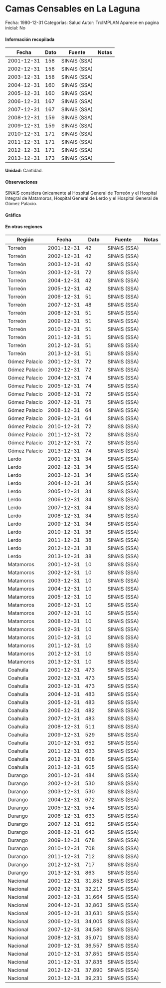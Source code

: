 Camas Censables en La Laguna
=====

Fecha: 1980-12-31
Categorías: Salud
Autor: TrcIMPLAN
Aparece en pagina inicial: No



#### Información recopilada

<table class="table table-hover table-bordered matriz">
<thead>
<tr>
<th>Fecha</th>
<th>Dato</th>
<th>Fuente</th>
<th>Notas</th>
</tr>
</thead>
<tbody>
<tr>
<td>2001-12-31</td>
<td class="derecha">158</td>
<td>SINAIS (SSA)</td>
<td></td>
</tr>
<tr>
<td>2002-12-31</td>
<td class="derecha">158</td>
<td>SINAIS (SSA)</td>
<td></td>
</tr>
<tr>
<td>2003-12-31</td>
<td class="derecha">158</td>
<td>SINAIS (SSA)</td>
<td></td>
</tr>
<tr>
<td>2004-12-31</td>
<td class="derecha">160</td>
<td>SINAIS (SSA)</td>
<td></td>
</tr>
<tr>
<td>2005-12-31</td>
<td class="derecha">160</td>
<td>SINAIS (SSA)</td>
<td></td>
</tr>
<tr>
<td>2006-12-31</td>
<td class="derecha">167</td>
<td>SINAIS (SSA)</td>
<td></td>
</tr>
<tr>
<td>2007-12-31</td>
<td class="derecha">167</td>
<td>SINAIS (SSA)</td>
<td></td>
</tr>
<tr>
<td>2008-12-31</td>
<td class="derecha">159</td>
<td>SINAIS (SSA)</td>
<td></td>
</tr>
<tr>
<td>2009-12-31</td>
<td class="derecha">159</td>
<td>SINAIS (SSA)</td>
<td></td>
</tr>
<tr>
<td>2010-12-31</td>
<td class="derecha">171</td>
<td>SINAIS (SSA)</td>
<td></td>
</tr>
<tr>
<td>2011-12-31</td>
<td class="derecha">171</td>
<td>SINAIS (SSA)</td>
<td></td>
</tr>
<tr>
<td>2012-12-31</td>
<td class="derecha">171</td>
<td>SINAIS (SSA)</td>
<td></td>
</tr>
<tr>
<td>2013-12-31</td>
<td class="derecha">173</td>
<td>SINAIS (SSA)</td>
<td></td>
</tr>
</tbody>
</table>

<b>Unidad:</b> Cantidad.

#### Observaciones

SINAIS considera únicamente al Hospital General de Torreón y el Hospital Integral de Matamoros, Hospital General de Lerdo y el Hospital General de Gómez Palacio.

#### Gráfica

<div id="Morrisqscdezmn" class="grafica"></div>
<script>
new Morris.Line({
element: 'Morrisqscdezmn',
data: [{ fecha: '2001-12-31', dato: 158 },{ fecha: '2002-12-31', dato: 158 },{ fecha: '2003-12-31', dato: 158 },{ fecha: '2004-12-31', dato: 160 },{ fecha: '2005-12-31', dato: 160 },{ fecha: '2006-12-31', dato: 167 },{ fecha: '2007-12-31', dato: 167 },{ fecha: '2008-12-31', dato: 159 },{ fecha: '2009-12-31', dato: 159 },{ fecha: '2010-12-31', dato: 171 },{ fecha: '2011-12-31', dato: 171 },{ fecha: '2012-12-31', dato: 171 },{ fecha: '2013-12-31', dato: 173 }],
xkey: 'fecha',
ykeys: ['dato'],
labels: ['Dato'],
lineColors: ['#FF5B02'],
xLabelFormat: function(d) { return d.getDate()+'/'+(d.getMonth()+1)+'/'+d.getFullYear(); },
dateFormat: function(ts) { var d = new Date(ts); return d.getDate() + '/' + (d.getMonth() + 1) + '/' + d.getFullYear(); }
});
</script>

#### En otras regiones

<table class="table table-hover table-bordered matriz">
<thead>
<tr>
<th>Región</th>
<th>Fecha</th>
<th>Dato</th>
<th>Fuente</th>
<th>Notas</th>
</tr>
</thead>
<tbody>
<tr>
<td>Torreón</td>
<td>2001-12-31</td>
<td class="derecha">42</td>
<td>SINAIS (SSA)</td>
<td></td>
</tr>
<tr>
<td>Torreón</td>
<td>2002-12-31</td>
<td class="derecha">42</td>
<td>SINAIS (SSA)</td>
<td></td>
</tr>
<tr>
<td>Torreón</td>
<td>2003-12-31</td>
<td class="derecha">42</td>
<td>SINAIS (SSA)</td>
<td></td>
</tr>
<tr>
<td>Torreón</td>
<td>2003-12-31</td>
<td class="derecha">72</td>
<td>SINAIS (SSA)</td>
<td></td>
</tr>
<tr>
<td>Torreón</td>
<td>2004-12-31</td>
<td class="derecha">42</td>
<td>SINAIS (SSA)</td>
<td></td>
</tr>
<tr>
<td>Torreón</td>
<td>2005-12-31</td>
<td class="derecha">42</td>
<td>SINAIS (SSA)</td>
<td></td>
</tr>
<tr>
<td>Torreón</td>
<td>2006-12-31</td>
<td class="derecha">51</td>
<td>SINAIS (SSA)</td>
<td></td>
</tr>
<tr>
<td>Torreón</td>
<td>2007-12-31</td>
<td class="derecha">48</td>
<td>SINAIS (SSA)</td>
<td></td>
</tr>
<tr>
<td>Torreón</td>
<td>2008-12-31</td>
<td class="derecha">51</td>
<td>SINAIS (SSA)</td>
<td></td>
</tr>
<tr>
<td>Torreón</td>
<td>2009-12-31</td>
<td class="derecha">51</td>
<td>SINAIS (SSA)</td>
<td></td>
</tr>
<tr>
<td>Torreón</td>
<td>2010-12-31</td>
<td class="derecha">51</td>
<td>SINAIS (SSA)</td>
<td></td>
</tr>
<tr>
<td>Torreón</td>
<td>2011-12-31</td>
<td class="derecha">51</td>
<td>SINAIS (SSA)</td>
<td></td>
</tr>
<tr>
<td>Torreón</td>
<td>2012-12-31</td>
<td class="derecha">51</td>
<td>SINAIS (SSA)</td>
<td></td>
</tr>
<tr>
<td>Torreón</td>
<td>2013-12-31</td>
<td class="derecha">51</td>
<td>SINAIS (SSA)</td>
<td></td>
</tr>
<tr>
<td>Gómez Palacio</td>
<td>2001-12-31</td>
<td class="derecha">72</td>
<td>SINAIS (SSA)</td>
<td></td>
</tr>
<tr>
<td>Gómez Palacio</td>
<td>2002-12-31</td>
<td class="derecha">72</td>
<td>SINAIS (SSA)</td>
<td></td>
</tr>
<tr>
<td>Gómez Palacio</td>
<td>2004-12-31</td>
<td class="derecha">74</td>
<td>SINAIS (SSA)</td>
<td></td>
</tr>
<tr>
<td>Gómez Palacio</td>
<td>2005-12-31</td>
<td class="derecha">74</td>
<td>SINAIS (SSA)</td>
<td></td>
</tr>
<tr>
<td>Gómez Palacio</td>
<td>2006-12-31</td>
<td class="derecha">72</td>
<td>SINAIS (SSA)</td>
<td></td>
</tr>
<tr>
<td>Gómez Palacio</td>
<td>2007-12-31</td>
<td class="derecha">75</td>
<td>SINAIS (SSA)</td>
<td></td>
</tr>
<tr>
<td>Gómez Palacio</td>
<td>2008-12-31</td>
<td class="derecha">64</td>
<td>SINAIS (SSA)</td>
<td></td>
</tr>
<tr>
<td>Gómez Palacio</td>
<td>2009-12-31</td>
<td class="derecha">64</td>
<td>SINAIS (SSA)</td>
<td></td>
</tr>
<tr>
<td>Gómez Palacio</td>
<td>2010-12-31</td>
<td class="derecha">72</td>
<td>SINAIS (SSA)</td>
<td></td>
</tr>
<tr>
<td>Gómez Palacio</td>
<td>2011-12-31</td>
<td class="derecha">72</td>
<td>SINAIS (SSA)</td>
<td></td>
</tr>
<tr>
<td>Gómez Palacio</td>
<td>2012-12-31</td>
<td class="derecha">72</td>
<td>SINAIS (SSA)</td>
<td></td>
</tr>
<tr>
<td>Gómez Palacio</td>
<td>2013-12-31</td>
<td class="derecha">74</td>
<td>SINAIS (SSA)</td>
<td></td>
</tr>
<tr>
<td>Lerdo</td>
<td>2001-12-31</td>
<td class="derecha">34</td>
<td>SINAIS (SSA)</td>
<td></td>
</tr>
<tr>
<td>Lerdo</td>
<td>2002-12-31</td>
<td class="derecha">34</td>
<td>SINAIS (SSA)</td>
<td></td>
</tr>
<tr>
<td>Lerdo</td>
<td>2003-12-31</td>
<td class="derecha">34</td>
<td>SINAIS (SSA)</td>
<td></td>
</tr>
<tr>
<td>Lerdo</td>
<td>2004-12-31</td>
<td class="derecha">34</td>
<td>SINAIS (SSA)</td>
<td></td>
</tr>
<tr>
<td>Lerdo</td>
<td>2005-12-31</td>
<td class="derecha">34</td>
<td>SINAIS (SSA)</td>
<td></td>
</tr>
<tr>
<td>Lerdo</td>
<td>2006-12-31</td>
<td class="derecha">34</td>
<td>SINAIS (SSA)</td>
<td></td>
</tr>
<tr>
<td>Lerdo</td>
<td>2007-12-31</td>
<td class="derecha">34</td>
<td>SINAIS (SSA)</td>
<td></td>
</tr>
<tr>
<td>Lerdo</td>
<td>2008-12-31</td>
<td class="derecha">34</td>
<td>SINAIS (SSA)</td>
<td></td>
</tr>
<tr>
<td>Lerdo</td>
<td>2009-12-31</td>
<td class="derecha">34</td>
<td>SINAIS (SSA)</td>
<td></td>
</tr>
<tr>
<td>Lerdo</td>
<td>2010-12-31</td>
<td class="derecha">38</td>
<td>SINAIS (SSA)</td>
<td></td>
</tr>
<tr>
<td>Lerdo</td>
<td>2011-12-31</td>
<td class="derecha">38</td>
<td>SINAIS (SSA)</td>
<td></td>
</tr>
<tr>
<td>Lerdo</td>
<td>2012-12-31</td>
<td class="derecha">38</td>
<td>SINAIS (SSA)</td>
<td></td>
</tr>
<tr>
<td>Lerdo</td>
<td>2013-12-31</td>
<td class="derecha">38</td>
<td>SINAIS (SSA)</td>
<td></td>
</tr>
<tr>
<td>Matamoros</td>
<td>2001-12-31</td>
<td class="derecha">10</td>
<td>SINAIS (SSA)</td>
<td></td>
</tr>
<tr>
<td>Matamoros</td>
<td>2002-12-31</td>
<td class="derecha">10</td>
<td>SINAIS (SSA)</td>
<td></td>
</tr>
<tr>
<td>Matamoros</td>
<td>2003-12-31</td>
<td class="derecha">10</td>
<td>SINAIS (SSA)</td>
<td></td>
</tr>
<tr>
<td>Matamoros</td>
<td>2004-12-31</td>
<td class="derecha">10</td>
<td>SINAIS (SSA)</td>
<td></td>
</tr>
<tr>
<td>Matamoros</td>
<td>2005-12-31</td>
<td class="derecha">10</td>
<td>SINAIS (SSA)</td>
<td></td>
</tr>
<tr>
<td>Matamoros</td>
<td>2006-12-31</td>
<td class="derecha">10</td>
<td>SINAIS (SSA)</td>
<td></td>
</tr>
<tr>
<td>Matamoros</td>
<td>2007-12-31</td>
<td class="derecha">10</td>
<td>SINAIS (SSA)</td>
<td></td>
</tr>
<tr>
<td>Matamoros</td>
<td>2008-12-31</td>
<td class="derecha">10</td>
<td>SINAIS (SSA)</td>
<td></td>
</tr>
<tr>
<td>Matamoros</td>
<td>2009-12-31</td>
<td class="derecha">10</td>
<td>SINAIS (SSA)</td>
<td></td>
</tr>
<tr>
<td>Matamoros</td>
<td>2010-12-31</td>
<td class="derecha">10</td>
<td>SINAIS (SSA)</td>
<td></td>
</tr>
<tr>
<td>Matamoros</td>
<td>2011-12-31</td>
<td class="derecha">10</td>
<td>SINAIS (SSA)</td>
<td></td>
</tr>
<tr>
<td>Matamoros</td>
<td>2012-12-31</td>
<td class="derecha">10</td>
<td>SINAIS (SSA)</td>
<td></td>
</tr>
<tr>
<td>Matamoros</td>
<td>2013-12-31</td>
<td class="derecha">10</td>
<td>SINAIS (SSA)</td>
<td></td>
</tr>
<tr>
<td>Coahuila</td>
<td>2001-12-31</td>
<td class="derecha">473</td>
<td>SINAIS (SSA)</td>
<td></td>
</tr>
<tr>
<td>Coahuila</td>
<td>2002-12-31</td>
<td class="derecha">473</td>
<td>SINAIS (SSA)</td>
<td></td>
</tr>
<tr>
<td>Coahuila</td>
<td>2003-12-31</td>
<td class="derecha">473</td>
<td>SINAIS (SSA)</td>
<td></td>
</tr>
<tr>
<td>Coahuila</td>
<td>2004-12-31</td>
<td class="derecha">483</td>
<td>SINAIS (SSA)</td>
<td></td>
</tr>
<tr>
<td>Coahuila</td>
<td>2005-12-31</td>
<td class="derecha">483</td>
<td>SINAIS (SSA)</td>
<td></td>
</tr>
<tr>
<td>Coahuila</td>
<td>2006-12-31</td>
<td class="derecha">482</td>
<td>SINAIS (SSA)</td>
<td></td>
</tr>
<tr>
<td>Coahuila</td>
<td>2007-12-31</td>
<td class="derecha">483</td>
<td>SINAIS (SSA)</td>
<td></td>
</tr>
<tr>
<td>Coahuila</td>
<td>2008-12-31</td>
<td class="derecha">511</td>
<td>SINAIS (SSA)</td>
<td></td>
</tr>
<tr>
<td>Coahuila</td>
<td>2009-12-31</td>
<td class="derecha">529</td>
<td>SINAIS (SSA)</td>
<td></td>
</tr>
<tr>
<td>Coahuila</td>
<td>2010-12-31</td>
<td class="derecha">652</td>
<td>SINAIS (SSA)</td>
<td></td>
</tr>
<tr>
<td>Coahuila</td>
<td>2011-12-31</td>
<td class="derecha">633</td>
<td>SINAIS (SSA)</td>
<td></td>
</tr>
<tr>
<td>Coahuila</td>
<td>2012-12-31</td>
<td class="derecha">608</td>
<td>SINAIS (SSA)</td>
<td></td>
</tr>
<tr>
<td>Coahuila</td>
<td>2013-12-31</td>
<td class="derecha">605</td>
<td>SINAIS (SSA)</td>
<td></td>
</tr>
<tr>
<td>Durango</td>
<td>2001-12-31</td>
<td class="derecha">484</td>
<td>SINAIS (SSA)</td>
<td></td>
</tr>
<tr>
<td>Durango</td>
<td>2002-12-31</td>
<td class="derecha">530</td>
<td>SINAIS (SSA)</td>
<td></td>
</tr>
<tr>
<td>Durango</td>
<td>2003-12-31</td>
<td class="derecha">530</td>
<td>SINAIS (SSA)</td>
<td></td>
</tr>
<tr>
<td>Durango</td>
<td>2004-12-31</td>
<td class="derecha">672</td>
<td>SINAIS (SSA)</td>
<td></td>
</tr>
<tr>
<td>Durango</td>
<td>2005-12-31</td>
<td class="derecha">554</td>
<td>SINAIS (SSA)</td>
<td></td>
</tr>
<tr>
<td>Durango</td>
<td>2006-12-31</td>
<td class="derecha">633</td>
<td>SINAIS (SSA)</td>
<td></td>
</tr>
<tr>
<td>Durango</td>
<td>2007-12-31</td>
<td class="derecha">652</td>
<td>SINAIS (SSA)</td>
<td></td>
</tr>
<tr>
<td>Durango</td>
<td>2008-12-31</td>
<td class="derecha">643</td>
<td>SINAIS (SSA)</td>
<td></td>
</tr>
<tr>
<td>Durango</td>
<td>2009-12-31</td>
<td class="derecha">678</td>
<td>SINAIS (SSA)</td>
<td></td>
</tr>
<tr>
<td>Durango</td>
<td>2010-12-31</td>
<td class="derecha">708</td>
<td>SINAIS (SSA)</td>
<td></td>
</tr>
<tr>
<td>Durango</td>
<td>2011-12-31</td>
<td class="derecha">712</td>
<td>SINAIS (SSA)</td>
<td></td>
</tr>
<tr>
<td>Durango</td>
<td>2012-12-31</td>
<td class="derecha">717</td>
<td>SINAIS (SSA)</td>
<td></td>
</tr>
<tr>
<td>Durango</td>
<td>2013-12-31</td>
<td class="derecha">863</td>
<td>SINAIS (SSA)</td>
<td></td>
</tr>
<tr>
<td>Nacional</td>
<td>2001-12-31</td>
<td class="derecha">31,852</td>
<td>SINAIS (SSA)</td>
<td></td>
</tr>
<tr>
<td>Nacional</td>
<td>2002-12-31</td>
<td class="derecha">32,217</td>
<td>SINAIS (SSA)</td>
<td></td>
</tr>
<tr>
<td>Nacional</td>
<td>2003-12-31</td>
<td class="derecha">31,664</td>
<td>SINAIS (SSA)</td>
<td></td>
</tr>
<tr>
<td>Nacional</td>
<td>2004-12-31</td>
<td class="derecha">32,863</td>
<td>SINAIS (SSA)</td>
<td></td>
</tr>
<tr>
<td>Nacional</td>
<td>2005-12-31</td>
<td class="derecha">33,631</td>
<td>SINAIS (SSA)</td>
<td></td>
</tr>
<tr>
<td>Nacional</td>
<td>2006-12-31</td>
<td class="derecha">34,005</td>
<td>SINAIS (SSA)</td>
<td></td>
</tr>
<tr>
<td>Nacional</td>
<td>2007-12-31</td>
<td class="derecha">34,580</td>
<td>SINAIS (SSA)</td>
<td></td>
</tr>
<tr>
<td>Nacional</td>
<td>2008-12-31</td>
<td class="derecha">35,071</td>
<td>SINAIS (SSA)</td>
<td></td>
</tr>
<tr>
<td>Nacional</td>
<td>2009-12-31</td>
<td class="derecha">36,557</td>
<td>SINAIS (SSA)</td>
<td></td>
</tr>
<tr>
<td>Nacional</td>
<td>2010-12-31</td>
<td class="derecha">37,851</td>
<td>SINAIS (SSA)</td>
<td></td>
</tr>
<tr>
<td>Nacional</td>
<td>2011-12-31</td>
<td class="derecha">37,835</td>
<td>SINAIS (SSA)</td>
<td></td>
</tr>
<tr>
<td>Nacional</td>
<td>2012-12-31</td>
<td class="derecha">37,890</td>
<td>SINAIS (SSA)</td>
<td></td>
</tr>
<tr>
<td>Nacional</td>
<td>2013-12-31</td>
<td class="derecha">39,231</td>
<td>SINAIS (SSA)</td>
<td></td>
</tr>
</tbody>
</table>

